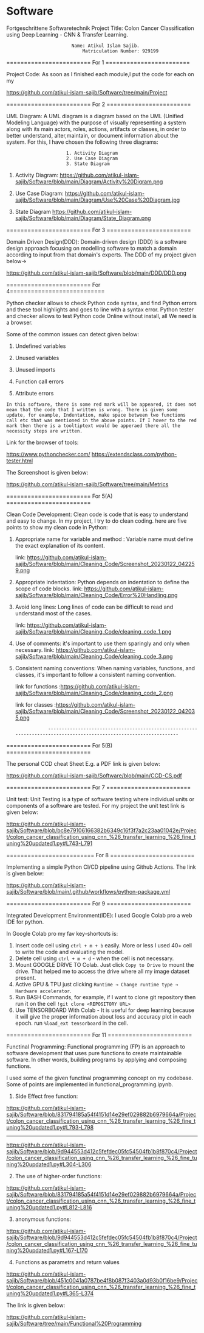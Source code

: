 # Software


Fortgeschrittene Softwaretechnik Project Title: Colon Cancer Classification using Deep Learning - CNN & Transfer Learning.

							Name: Atikul Islam Sajib.
						        Matriculation Number: 929199

======================== For 1 ========================

Project Code: As soon as I finished each module,I put the code for each on my

https://github.com/atikul-islam-sajib/Software/tree/main/Project


======================== For 2 ========================

UML Diagram: A UML diagram is a diagram based on the UML (Unified Modeling Language) with the purpose of visually representing a system along with its main actors, roles, actions, artifacts or classes, in order to better understand, alter,maintain, or document information about the system. For this, I have chosen the following three diagrams:

						  1. Activity Diagram
						  2. Use Case Diagram
						  3. State Diagram
              
          
1. Activity Diagram:
https://github.com/atikul-islam-sajib/Software/blob/main/Diagram/Activity%20Digram.png

2. Use Case Diagram:
https://github.com/atikul-islam-sajib/Software/blob/main/Diagram/Use%20Case%20Diagram.jpg

3. State Diagram
https://github.com/atikul-islam-sajib/Software/blob/main/Diagram/State_Diagram.png


======================== For 3 ========================

Domain Driven Design(DDD): Domain-driven design (DDD) is a software design approach focusing on modelling software to match a domain according to input from that domain's experts. The DDD of my project given below->

https://github.com/atikul-islam-sajib/Software/blob/main/DDD/DDD.png

======================== For 4===========================

Python checker allows to check Python code syntax, and find Python errors and these tool highlights and goes to line with a syntax error.
Python tester and checker allows to test Python code Online without install, all We need is a browser.
				
Some of the common issues can detect given below:

1. Undefined variables

2. Unused variables

3. Unused imports

4. Function call errors

5. Attribute errors
				
				
`In this software, there is some red mark will be appeared, it does not mean that the code that I written is wrong. There is given some update, for example, Indentation, make space between two functions call etc that was mentioned in the above points. If I hover to the red mark then there is a tooltiptext would be apperaed there all the necessity steps are written.`

Link for the browser of tools: 

https://www.pythonchecker.com/
https://extendsclass.com/python-tester.html

The Screenshoot is given below:

https://github.com/atikul-islam-sajib/Software/tree/main/Metrics



======================== For 5(A) ========================

Clean Code Development: Clean code is code that is easy to understand and easy to change. In my project, I try to do clean coding. here are five points to show my clean code in Python:

1. Appropriate name for variable and method : Variable name must define the exact explanation of its content.

	link: https://github.com/atikul-islam-sajib/Software/blob/main/Cleaning_Code/Screenshot_20230122_042259.png

2. Appropriate indentation: Python depends on indentation to define the scope of code blocks.
	link: https://github.com/atikul-islam-sajib/Software/blob/main/Cleaning_Code/Error%20Handling.png

3. Avoid long lines: Long lines of code can be difficult to read and understand most of the cases.

	link: https://github.com/atikul-islam-sajib/Software/blob/main/Cleaning_Code/cleaning_code_1.png

4. Use of comments: it's important to use them sparingly and only when necessary.
	link: https://github.com/atikul-islam-sajib/Software/blob/main/Cleaning_Code/cleaning_code_3.png

5. Consistent naming conventions: When naming variables, functions, and classes, it's important to follow a consistent naming convention. 

	link for functions :https://github.com/atikul-islam-sajib/Software/blob/main/Cleaning_Code/cleaning_code_2.png
	
	link for classes   :https://github.com/atikul-islam-sajib/Software/blob/main/Cleaning_Code/Screenshot_20230122_042035.png

                   -------------------------------------------------------------------------------------------------------------------
		   
======================== For 5(B) ========================


The personal CCD cheat Sheet E.g. a PDF link is given below:

https://github.com/atikul-islam-sajib/Software/blob/main/CCD-CS.pdf

======================== For 7 ========================

Unit test: Unit Testing is a type of software testing where individual units or components of a software are tested. For my project the unit test link is given below:

https://github.com/atikul-islam-sajib/Software/blob/bc8e79106166382b6349c16f3f7a2c23aa01042e/Project/colon_cancer_classification_using_cnn_%26_transfer_learning_%26_fine_tuning%20updated1.py#L743-L791

========================= For 8 ========================

Implementing a simple Python CI/CD pipeline using Github Actions. The link is given below:

https://github.com/atikul-islam-sajib/Software/blob/main/.github/workflows/python-package.yml


======================== For 9 ========================

Integrated Development Environment(IDE): I used Google Colab pro a web IDE for python. 

In Google Colab pro my fav key-shortcuts is:

1. Insert code cell using `ctrl + m + b` easily. More or less I used 40+ cell to write the code and evaluating the model.
2. Delete cell using `ctrl + m + d` - when the cell is not necessary.
3. Mount  GOOGLE DRIVE TO Colab. Just click `Copy to Drive` to mount the drive. That helped me to access the drive where all my image dataset present.
4. Active GPU & TPU just clicking `Runtime → Change runtime type → Hardware accelerator`.
5. Run BASH Commands, for example, if I want to clone git repository then run it on the cell `!git clone <REPOSITORY URL>`
6. Use TENSORBOARD With Colab - It is useful for deep learning because it will give the proper information about loss and accuracy plot in each epoch. run `%load_ext tensorboard` in the cell.

======================== For 11 ========================

Functinal Programming: Functional programming (FP) is an approach to software development that uses pure functions to create maintainable software. In other words, building programs by applying and composing functions.

I used some of the given functinal programming concept on my codebase. Some of points are implemented in functional_programming.ipynb. 
1. Side Effect free function: 


https://github.com/atikul-islam-sajib/Software/blob/831794185a54f4151d14e29ef029882b6979664a/Project/colon_cancer_classification_using_cnn_%26_transfer_learning_%26_fine_tuning%20updated1.py#L793-L798

-----------------------------------------------------------------------------------------------------------------------------------------------------------------
https://github.com/atikul-islam-sajib/Software/blob/9d944553d412c5fefdec05fc54504fb1b8f870c4/Project/colon_cancer_classification_using_cnn_%26_transfer_learning_%26_fine_tuning%20updated1.py#L304-L306



2. The use of higher-order functions:

https://github.com/atikul-islam-sajib/Software/blob/831794185a54f4151d14e29ef029882b6979664a/Project/colon_cancer_classification_using_cnn_%26_transfer_learning_%26_fine_tuning%20updated1.py#L812-L816

3. anonymous functions: 

https://github.com/atikul-islam-sajib/Software/blob/9d944553d412c5fefdec05fc54504fb1b8f870c4/Project/colon_cancer_classification_using_cnn_%26_transfer_learning_%26_fine_tuning%20updated1.py#L167-L170

4. Functions as parametrs and return values

https://github.com/atikul-islam-sajib/Software/blob/451c0041a0787be4f8b087f3403a0d93b0f16be9/Project/colon_cancer_classification_using_cnn_%26_transfer_learning_%26_fine_tuning%20updated1.py#L365-L374

The link is given below:

https://github.com/atikul-islam-sajib/Software/tree/main/Functional%20Programming
